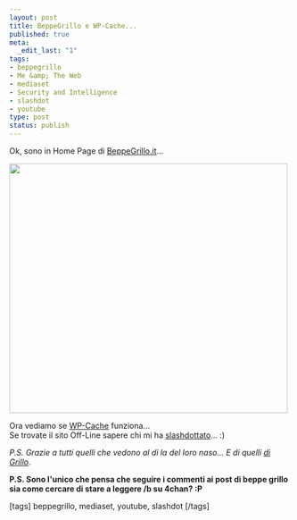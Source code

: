 ```yaml
--- 
layout: post
title: BeppeGrillo e WP-Cache...
published: true
meta: 
  _edit_last: "1"
tags: 
- beppegrillo
- Me &amp; The Web
- mediaset
- Security and Intelligence
- slashdot
- youtube
type: post
status: publish
---
```

Ok, sono in Home Page di [BeppeGrillo.it](http://www.beppegrillo.it/)...  
  
<img src="http://www.lastknight.com/download/2008/08/beppegrillo.jpg" alt="" title="beppegrillo" width="499" height="447" class="aligncenter size-full wp-image-858" />
  
Ora vediamo se [WP-Cache](http://ocaoimh.ie/wp-super-cache/) funziona...  
Se trovate il sito Off-Line sapere chi mi ha [slashdottato](http://en.wikipedia.org/wiki/Slashdot_effect)... :)  
 
*P.S. Grazie a tutti quelli che vedono al di la del loro naso... E di quelli [di Grillo](http://www.canisciolti.info/rubriche_dettaglio.php?id=8801)*.  
   
**P.S. Sono l'unico che pensa che seguire i commenti ai post di beppe grillo sia come cercare di stare a leggere /b su 4chan? :P**  
  
[tags] beppegrillo, mediaset, youtube, slashdot [/tags] 
